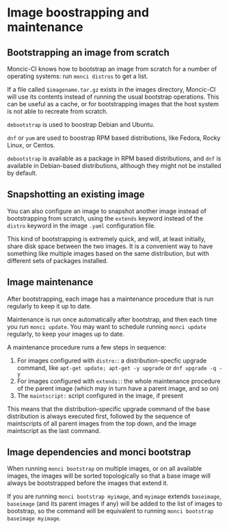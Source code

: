 # Image boostrapping and maintenance

## Bootstrapping an image from scratch

Moncic-CI knows how to bootstrap an image from scratch for a number of
operating systems: run `monci distros` to get a list.

If a file called `$imagename.tar.gz` exists in the images directory, Moncic-CI
will use its contents instead of running the usual bootstrap operations. This
can be useful as a cache, or for bootstrapping images that the host system is
not able to recreate from scratch.

`debootstrap` is used to boostrap Debian and Ubuntu.

`dnf` or `yum` are used to boostrap RPM based distributions, like Fedora, Rocky
Linux, or Centos.

`debootstrap` is available as a package in RPM based distributions, and `dnf`
is available in Debian-based distributions, although they might not be
installed by default.


## Snapshotting an existing image

You can also configure an image to snapshot another image instead of
bootstrapping from scratch, using the `extends` keyword instead of the `distro`
keyword in the image `.yaml` configuration file.

This kind of bootstrapping is extremely quick, and will, at least initially,
share disk space between the two images. It is a convenient way to have
something like multiple images based on the same distribution, but with
different sets of packages installed.


## Image maintenance

After bootstrapping, each image has a maintenance procedure that is run
regularly to keep it up to date.

Maintenance is run once automatically after bootstrap, and then each time you
run `monci update`. You may want to schedule running `monci update` regularly,
to keep your images up to date.

A maintenance procedure runs a few steps in sequence:

1. For images configured with `distro:`: a distribution-specfic upgrade
   command, like `apt-get update; apt-get -y upgrade` or `dnf upgrade -q -y`
2. For images configured with `extends:`: the whole maintenance procedure of
   the parent image (which may in turn have a parent image, and so on)
3. The `maintscript:` script configured in the image, if present

This means that the distribution-specific upgrade command of the base
distribution is always executed first, followed by the sequence of maintscripts
of all parent images from the top down, and the image maintscript as the last
command.


## Image dependencies and monci bootstrap

When running `monci bootstrap` on multiple images, or on all available images,
the images will be sorted topologically so that a base image will always be
bootstrapped before the images that extend it.

If you are running `monci bootstrap myimage`, and `myimage` extends
`baseimage`, `baseimage` (and its parent images if any) will be added to the
list of images to bootstrap, so the command will be equivalent to running
`monci bootstrap baseimage myimage`.
